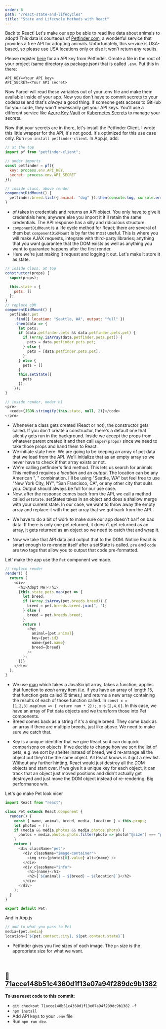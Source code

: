 ```yaml
---
order: 6
path: "/react-state-and-lifecycles"
title: "State and Lifecycle Methods with React"
---
```


Back to React! Let's make our app be able to read live data about animals to adopt! This data is courteous of [Petfinder.com][petfinder], a wonderful service that provides a free API for adopting animals. Unfortunately, this service is USA-based, so please use USA locations only or else it won't return any results.

Please register [here][api] for an API key from Petfinder. Create a file in the root of your project (same directory as package.json) that is called `.env`. Put this in there:

```
API_KEY=<Your API key>
API_SECRET=<Your API secret>
```

Now Parcel will read these variables out of your .env file and make them available inside of your app. Now you don't have to commit secrets to your codebase and that's _always_ a good thing. If someone gets access to GitHub for your code, they won't necessarily get your API keys. You'll use a different service like [Azure Key Vault][keyvault] or [Kubernetes Secrets][kube] to manage your secrets.

Now that your secrets are in there, let's install the Petfinder Client. I wrote this little wrapper for the API; it's not good. It's optimized for this use case only. Run `npm install petfinder-client`. In App.js, add:

```javascript
// at the top
import pf from "petfinder-client";

// under imports
const petfinder = pf({
  key: process.env.API_KEY,
  secret: process.env.API_SECRET
});

// inside class, above render
componentDidMount() {
  petfinder.breed.list({ animal: "dog" }).then(console.log, console.error);
}
```

* pf takes in credentials and returns an API object. You only have to give it credentials here; anywere else you import it it'll retain the same credentials. The API response has a silly and ridiculous structure.
* `componentDidMount` is a life cycle method for React; there are several of them but `componentDidMount` is by far the most useful. This is where you will make AJAX requests, integrate with third-party libraries; anything that you want guarantee that the DOM exists as well as anything you want to guarantee happens after the first render.
* Here we're just making it request and logging it out. Let's make it store it as state.

```javascript
// inside class, at top
constructor(props) {
  super(props);

  this.state = {
    pets: []
  };
}
// replace cDM
componentDidMount() {
  petfinder.pet
    .find({ location: "Seattle, WA", output: "full" })
    .then(data => {
      let pets;
      if (data.petfinder.pets && data.petfinder.pets.pet) {
        if (Array.isArray(data.petfinder.pets.pet)) {
          pets = data.petfinder.pets.pet;
        } else {
          pets = [data.petfinder.pets.pet];
        }
      } else {
        pets = []
      }
      this.setState({
        pets
      });
    });
}

// inside render, under h1
<pre>
  <code>{JSON.stringify(this.state, null, 2)}</code>
</pre>
```

* Whenever a class gets created (React or not), the constructor gets called. If you don't create a constructor, there's a default one that silently gets run in the background. Inside we accept the props from whatever parent created it and then call `super(props)` since we need to take those props and hand them to React.
* We initiate state here. We are going to be keeping an array of pet data that we load from the API. We'll initialize that as an empty array so we never have to check if that array exists or not.
* We're calling petfinder's find method. This lets us search for animals. This method requires a _location_ and an _output_. The location can be any American "<City>, <Two Letter State Abbreviation>" combination. I'll be using "Seattle, WA" but feel free to use "New York City, NY", "San Francisco, CA", or any other city that suits you. Output should always be full for our use case.
* Now, after the response comes back from the API, we call a method called `setState`. setStates takes in an object and does a shallow merge with your current state. In our case, we want to throw away the empty array and replace it with the `pet` array that we got back from the API.

- We have to do a bit of work to make sure our app doesn't barf on bad data. If there is only one pet returned, it doesn't get returned as an array, it gets returned as an object so we need to catch that and wrap it.

* Now we take that API data and output that to the DOM. Notice React is smart enough to re-render itself after a setState is called. `pre` and `code` are two tags that allow you to output that code pre-formatted.

Let' make the app use the `Pet` component we made.

```javascript
// replace render
render() {
  return (
    <div>
      <h1>Adopt Me!</h1>
      {this.state.pets.map(pet => {
        let breed;
        if (Array.isArray(pet.breeds.breed)) {
          breed = pet.breeds.breed.join(", ");
        } else {
          breed = pet.breeds.breed;
        }
        return (
          <Pet
            animal={pet.animal}
            key={pet.id}
            name={pet.name}
            breed={breed}
          />
        );
      })}
    </div>
  );
}
```

* We use [map][map] which takes a JavaScript array, takes a function, applies that function to _each_ array item (i.e. if you have an array of length 15, that function gets called 15 times,) and returns a new array containing the results of each of those function called. In `const x = [1,2,3].map(num => { return num * 2});`, `x` is `[2,4,6]`. In this case, we have an array of Pet data objects and we transform those into Pet components.
* Breed comes back as a string if it's a single breed. They come back as an array if there are multiple breeds, just like above. We need to make sure we catch that.

- Key is a unique identifier that we give React so it can do quick comparisons on objects. If we decide to change how we sort the list of pets, e.g. we sort by shelter instead of breed, we'd re-arrange all the object but they'd be the same object. All React knows is it got a new list. Without any further hinting, React would just destroy all the DOM objects and start over. If we give it a unique key for each object, it can track that an object just moved positions and didn't actually get destroyed and just move the DOM object instead of re-rendering. Big performance win.

Let's go make Pet look nicer

```javascript
import React from "react";

class Pet extends React.Component {
  render() {
    const { name, animal, breed, media, location } = this.props;
    let photos = [];
    if (media && media.photos && media.photos.photo) {
      photos = media.photos.photo.filter(photo => photo["@size"] === "pn");
    }
    return (
      <div className="pet">
        <div className="image-container">
          <img src={photos[0].value} alt={name} />
        </div>
        <div className="info">
          <h1>{name}</h1>
          <h2>{`${animal} — ${breed} — ${location}`}</h2>
        </div>
      </div>
    );
  }
}

export default Pet;
```

And in App.js

```javascript
// add to what you pass to Pet
media={pet.media}
location={`${pet.contact.city}, ${pet.contact.state}`}
```

* Petfinder gives you five sizes of each image. The `pn` size is the appropriate size for what we want.

&nbsp;

## 🌳 [71acce148b51c4360d1f13e07a94f289dc9b1382](https://github.com/btholt/complete-intro-to-react-v4/commit/71acce148b51c4360d1f13e07a94f289dc9b1382)

**To use reset code to this commit:**

* `git checkout 71acce148b51c4360d1f13e07a94f289dc9b1382 -f`
* `npm install`
* Add API keys to your `.env` file
* Run `npm run dev`.

&nbsp;

[petfinder]: https://www.petfinder.com/
[api]: https://www.petfinder.com/developers/api-key
[keyvault]: https://azure.microsoft.com/en-us/services/key-vault/?WT.mc_id=react-github-brholt
[kube]: https://kubernetes.io/docs/concepts/configuration/secret/
[map]: https://developer.mozilla.org/en-US/docs/Web/JavaScript/Reference/Global_Objects/Array/map
